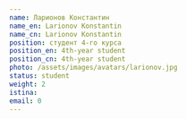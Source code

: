 ```yaml
---
name: Ларионов Константин
name_en: Larionov Konstantin
name_cn: Larionov Konstantin
position: студент 4-го курса
position_en: 4th-year student
position_cn: 4th-year student
photo: /assets/images/avatars/larionov.jpg
status: student
weight: 2
istina: 
email: 0
---
```


